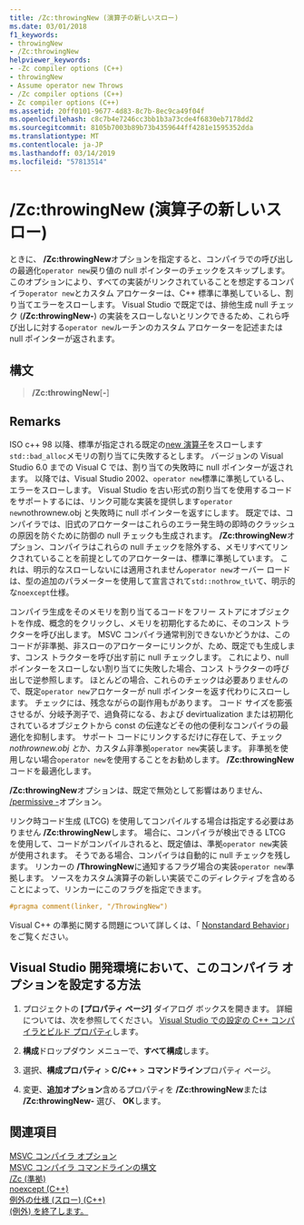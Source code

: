```yaml
---
title: /Zc:throwingNew (演算子の新しいスロー)
ms.date: 03/01/2018
f1_keywords:
- throwingNew
- /Zc:throwingNew
helpviewer_keywords:
- -Zc compiler options (C++)
- throwingNew
- Assume operator new Throws
- /Zc compiler options (C++)
- Zc compiler options (C++)
ms.assetid: 20ff0101-9677-4d83-8c7b-8ec9ca49f04f
ms.openlocfilehash: c8c7b4e7246cc3bb1b3a73cde4f6830eb7178dd2
ms.sourcegitcommit: 8105b7003b89b73b4359644ff4281e1595352dda
ms.translationtype: MT
ms.contentlocale: ja-JP
ms.lasthandoff: 03/14/2019
ms.locfileid: "57813514"
---
```

# <a name="zcthrowingnew-assume-operator-new-throws"></a>/Zc:throwingNew (演算子の新しいスロー)

ときに、 **/Zc:throwingNew**オプションを指定すると、コンパイラでの呼び出しの最適化`operator new`戻り値の null ポインターのチェックをスキップします。 このオプションにより、すべての実装がリンクされていることを想定するコンパイラ`operator new`とカスタム アロケーターは、C++ 標準に準拠しているし、割り当てエラーをスローします。 Visual Studio で既定では、排他生成 null チェック (**/Zc:throwingNew-**) の実装をスローしないとリンクできるため、これら呼び出しに対する`operator new`ルーチンのカスタム アロケーターを記述またはnull ポインターが返されます。

## <a name="syntax"></a>構文

> **/Zc:throwingNew**[**-**]

## <a name="remarks"></a>Remarks

ISO c++ 98 以降、標準が指定される既定の[new 演算子](../../standard-library/new-operators.md#op_new)をスローします`std::bad_alloc`メモリの割り当てに失敗するとします。 バージョンの Visual Studio 6.0 までの Visual C では、割り当ての失敗時に null ポインターが返されます。 以降では、Visual Studio 2002、`operator new`標準に準拠しているし、エラーをスローします。 Visual Studio を古い形式の割り当てを使用するコードをサポートするには、リンク可能な実装を提供します`operator new`nothrownew.obj と失敗時に null ポインターを返すにします。 既定では、コンパイラでは、旧式のアロケーターはこれらのエラー発生時の即時のクラッシュの原因を防ぐために防御の null チェックも生成されます。 **/Zc:throwingNew**オプション、コンパイラはこれらの null チェックを除外する、メモリすべてリンクされていることを前提としてのアロケーターは、標準に準拠しています。 これは、明示的なスローしないには適用されません`operator new`オーバー ロードは、型の追加のパラメーターを使用して宣言されて`std::nothrow_t`いて、明示的な`noexcept`仕様。

コンパイラ生成をそのメモリを割り当てるコードをフリー ストアにオブジェクトを作成、概念的をクリックし、メモリを初期化するために、そのコンス トラクターを呼び出します。 MSVC コンパイラ通常判別できないかどうかは、このコードが非準拠、非スローのアロケーターにリンクが、ため、既定でも生成します、コンス トラクターを呼び出す前に null チェックします。 これにより、null ポインターをスローしない割り当てに失敗した場合、コンス トラクターの呼び出しで逆参照します。 ほとんどの場合、これらのチェックは必要ありませんので、既定`operator new`アロケーターが null ポインターを返す代わりにスローします。 チェックには、残念ながらの副作用もがあります。 コード サイズを膨張させるが、分岐予測子で、過負荷になる、および devirtualization または初期化されているオブジェクトから const の伝達などその他の便利なコンパイラの最適化を抑制します。 サポート コードにリンクするだけに存在して、チェック*nothrownew.obj と*か、カスタム非準拠`operator new`実装します。 非準拠を使用しない場合`operator new`を使用することをお勧めします。 **/Zc:throwingNew**コードを最適化します。

**/Zc:throwingNew**オプションは、既定で無効として影響はありません、 [/permissive -](permissive-standards-conformance.md)オプション。

リンク時コード生成 (LTCG) を使用してコンパイルする場合は指定する必要はありません **/Zc:throwingNew**します。 場合に、コンパイラが検出できる LTCG を使用して、コードがコンパイルされると、既定値は、準拠`operator new`実装が使用されます。 そうである場合、コンパイラは自動的に null チェックを残します。 リンカーの **/ThrowingNew**に通知するフラグ場合の実装`operator new`準拠します。 ソースをカスタム演算子の新しい実装でこのディレクティブを含めることによって、リンカーにこのフラグを指定できます。

```cpp
#pragma comment(linker, "/ThrowingNew")
```

Visual C++ の準拠に関する問題について詳しくは、「 [Nonstandard Behavior](../../cpp/nonstandard-behavior.md)」をご覧ください。

## <a name="to-set-this-compiler-option-in-the-visual-studio-development-environment"></a>Visual Studio 開発環境において、このコンパイラ オプションを設定する方法

1. プロジェクトの **[プロパティ ページ]** ダイアログ ボックスを開きます。 詳細については、次を参照してください。 [Visual Studio での設定の C++ コンパイラとビルド プロパティ](../working-with-project-properties.md)します。

1. **構成**ドロップダウン メニューで、**すべて構成**します。

1. 選択、**構成プロパティ** > **C/C++** > **コマンドライン**プロパティ ページ。

1. 変更、**追加オプション**含めるプロパティを **/Zc:throwingNew**または **/Zc:throwingNew-** 選び、 **OK**します。

## <a name="see-also"></a>関連項目

[MSVC コンパイラ オプション](compiler-options.md)<br/>
[MSVC コンパイラ コマンドラインの構文](compiler-command-line-syntax.md)<br/>
[/Zc (準拠)](zc-conformance.md)<br/>
[noexcept (C++)](../../cpp/noexcept-cpp.md)<br/>
[例外の仕様 (スロー) (C++)](../../cpp/exception-specifications-throw-cpp.md)<br/>
[(例外) を終了します。](../../standard-library/exception-functions.md#terminate)<br/>
